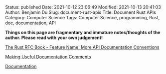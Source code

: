 Status: published
Date: 2021-10-12 23:06:49
Modified: 2021-10-13 20:41:03
Author: Benjamin Du
Slug: document-rust-apis
Title: Document Rust APIs
Category: Computer Science
Tags: Computer Science, programming, Rust, doc, documentation, API

**Things on this page are fragmentary and immature notes/thoughts of the author. Please read with your own judgement!**

[The Rust RFC Book - Feature Name: More API Documentation Conventions](https://rust-lang.github.io/rfcs/1574-more-api-documentation-conventions.html#appendix-a-full-conventions-text)

[Making Useful Documentation Comments](https://doc.rust-lang.org/book/ch14-02-publishing-to-crates-io.html#making-useful-documentation-comments)

[Documentation](https://doc.rust-lang.org/rust-by-example/meta/doc.html)
